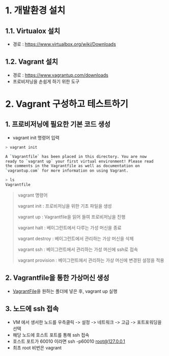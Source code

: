 # 1. 개발환경 설치 
## 1.1. Virtualox 설치
*  경로 : https://www.virtualbox.org/wiki/Downloads
## 1.2. Vagrant 설치
* 경로 : https://www.vagrantup.com/downloads
* 프로비저닝을 손쉽게 하기 위한 도구

# 2. Vagrant 구성하고 테스트하기
## 1. 프로비저닝에 필요한 기본 코드 생성
* vagrant init 명령어 입력
```sh
> vagrant init

A `Vagrantfile` has been placed in this directory. You are now
ready to `vagrant up` your first virtual environment! Please read
the comments in the Vagrantfile as well as documentation on
`vagrantup.com` for more information on using Vagrant.

> ls
Vagrantfile
```
> vagrant 명령어
>
> vagrant init : 프로비저닝을 위한 기초 파일을 생성
> 
> vagrant up : Vagrantfile을 읽어 들여 프로비저닝을 진행
>
> vagrant halt : 베이그런트에서 다루는 가성 머신을 종료
>
> vagrant destroy : 베이그런트에서 관리하는 가상 머신을 삭제
>
> vagrant ssh : 베이그런트에서 관리하는 가성 머신에 ssh로 접속
>
> vagrant provision : 베이그런트에서 관리하는 가상 머신에 변경된 설정을 적용


## 2. Vagrantfile을 통한 가상머신 생성
* [VagrantFile](./Vagrantfile)을 원하는 폴더에 넣은 후, vagrant up 실행 

## 3. 노드에 ssh 접속
* VM 에서 생서한 노드를 우측클릭 -> 설정 -> 네트워크 -> 고급 -> 포트포워딩을 선택
* 해당 노드에 호스트 포트를 통해 ssh 접속 
* 호스트 포트가 60010 이라면 ssh -p60010 root@127.0.0.1
* 최초 root 비번은 vagrant